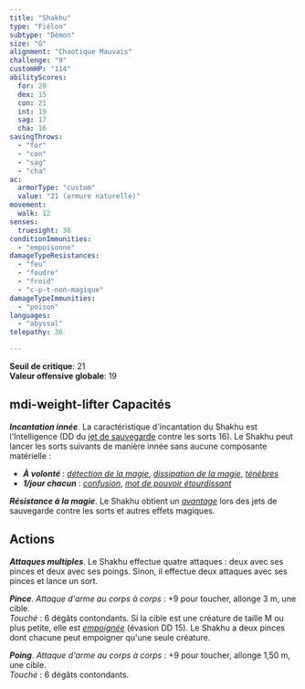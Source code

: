 ```yaml
---
title: "Shakhu"
type: "Fiélon"
subtype: "Démon"
size: "G"
alignment: "Chaotique Mauvais"
challenge: "9"
customHP: "114"
abilityScores:
  for: 20
  dex: 15
  con: 21
  int: 19
  sag: 17
  cha: 16
savingThrows:
  - "for"
  - "con"
  - "sag"
  - "cha"
ac:
  armorType: "custom"
  value: "21 (armure naturelle)"
movement:
  walk: 12
senses:
  truesight: 36
conditionImmunities:
  - "empoisonne"
damageTypeResistances:
  - "feu"
  - "foudre"
  - "froid"
  - "c-p-t-non-magique"
damageTypeImmunities:
  - "poison"
languages:
  - "abyssal"
telepathy: 36

---
```

**Seuil de critique**: 21            
**Valeur offensive globale**: 19      
## <v-icon>mdi-weight-lifter</v-icon> Capacités
_**Incantation innée**_. La caractéristique d'incantation du Shakhu est l'Intelligence (DD du [jet de sauvegarde](/utiliser-les-caracteristiques/#jets-de-sauvegarde) contre les sorts 16). Le Shakhu peut lancer les sorts suivants de manière innée sans aucune composante matérielle :
* _**À volonté**_ : [_détection de la magie_](/grimoire/detection-de-la-magie/), [_dissipation de la magie_](/grimoire/dissipation-de-la-magie/), [_ténèbres_](/grimoire/tenebres/)
* _**1/jour chacun**_ : [_confusion_](/grimoire/confusion/), [_mot de pouvoir étourdissant_](/grimoire/mot-de-pouvoir-etourdissant/)

_**Résistance à la magie**_. Le Shakhu obtient un [_avantage_](/utiliser-les-caracteristiques/#avantage-et-desavantage) lors des jets de sauvegarde contre les sorts et autres effets magiques.

## Actions
_**Attaques multiples**_. Le Shakhu effectue quatre attaques : deux avec ses pinces et deux avec ses poings. Sinon, il effectue deux attaques avec ses pinces et lance un sort.

_**Pince**_. _Attaque d'arme au corps à corps_ : +9 pour toucher, allonge 3 m, une cible.  
_Touché_ : 6 dégâts contondants. Si la cible est une créature de taille M ou plus petite, elle est [_empoignée_](/gerer-la-sante-du-personnage/#empoigne) (évasion DD 15). Le Shakhu a deux pinces dont chacune peut empoigner qu'une seule créature.

_**Poing**_. _Attaque d'arme au corps à corps_ : +9 pour toucher, allonge 1,50 m, une cible.  
_Touché_ : 6 dégâts contondants.
